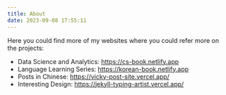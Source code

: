 ```yaml
---
title: About
date: 2023-09-08 17:55:11
---
```


Here you could find more of my websites  where you could refer more on the projects:
- Data Science and Analytics: https://cs-book.netlify.app
- Language Learning Series: https://korean-book.netlify.app
- Posts in Chinese: https://vicky-post-site.vercel.app/
- Interesting Design: https://jekyll-typing-artist.vercel.app/